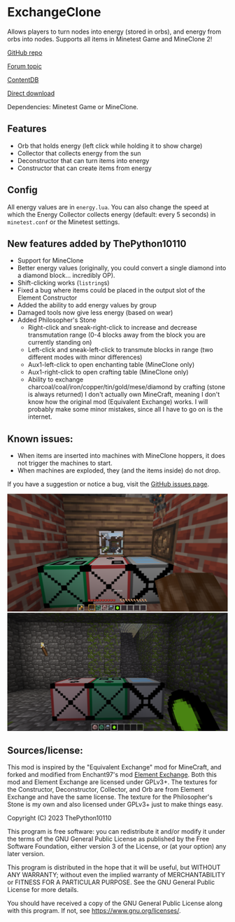 # ExchangeClone
Allows players to turn nodes into energy (stored in orbs), and energy from orbs into nodes. Supports all items in Minetest Game and MineClone 2!

[GitHub repo](https://github.com/thepython10110/exchangeclone)

[Forum topic](https://forum.minetest.net/viewtopic.php?f=9&t=29473)

[ContentDB](https://content.minetest.net/packages/ThePython/exchangeclone)

[Direct download](https://github.com/ThePython10110/ExchangeClone/archive/refs/heads/main.zip)

Dependencies: Minetest Game or MineClone.

## Features
- Orb that holds energy (left click while holding it to show charge)
- Collector that collects energy from the sun
- Deconstructor that can turn items into energy
- Constructor that can create items from energy

## Config
All energy values are in `energy.lua`. You can also change the speed at which the Energy Collector collects energy (default: every 5 seconds) in `minetest.conf` or the Minetest settings.

## New features added by ThePython10110
* Support for MineClone
* Better energy values (originally, you could convert a single diamond into a diamond block... incredibly OP).
* Shift-clicking works (`listring`s)
* Fixed a bug where items could be placed in the output slot of the Element Constructor
* Added the ability to add energy values by group
* Damaged tools now give less energy (based on wear)
* Added Philosopher's Stone
    * Right-click and sneak-right-click to increase and decrease transmutation range (0-4 blocks away from the block you are currently standing on)
    * Left-click and sneak-left-click to transmute blocks in range (two different modes with minor differences)
    * Aux1-left-click to open enchanting table (MineClone only)
    * Aux1-right-click to open crafting table (MineClone only)
    * Ability to exchange charcoal/coal/iron/copper/tin/gold/mese/diamond by crafting (stone is always returned)
I don't actually own MineCraft, meaning I don't know how the original mod (Equivalent Exchange) works. I will probably make some minor mistakes, since all I have to go on is the internet. 

## Known issues:
* When items are inserted into machines with MineClone hoppers, it does not trigger the machines to start.
* When machines are exploded, they (and the items inside) do not drop.

If you have a suggestion or notice a bug, visit the [GitHub issues page](https://github.com/thepython10110/exchangeclone/issues).

![MineClone Screenshot](screenshot.png)
![Minetest Game Screenshot](screenshot_mtg.png)

## Sources/license:
This mod is inspired by the "Equivalent Exchange" mod for MineCraft, and forked and modified from Enchant97's mod [Element Exchange](https://github.com/enchant97/minetest_element_exchange). Both this mod and Element Exchange are licensed under GPLv3+. The textures for the Constructor, Deconstructor, Collector, and Orb are from Element Exchange and have the same license. The texture for the Philosopher's Stone is my own and also licensed under GPLv3+ just to make things easy.

Copyright (C) 2023 ThePython10110

This program is free software: you can redistribute it and/or modify
it under the terms of the GNU General Public License as published by
the Free Software Foundation, either version 3 of the License, or
(at your option) any later version.

This program is distributed in the hope that it will be useful,
but WITHOUT ANY WARRANTY; without even the implied warranty of
MERCHANTABILITY or FITNESS FOR A PARTICULAR PURPOSE.  See the
GNU General Public License for more details.

You should have received a copy of the GNU General Public License
along with this program.  If not, see <https://www.gnu.org/licenses/>.
